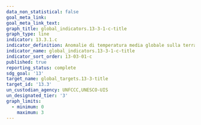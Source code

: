 ```yaml
---
data_non_statistical: false
goal_meta_link:
goal_meta_link_text:
graph_title: global_indicators.13-3-1-c-title
graph_type: line
indicator: 13.3.1.c
indicator_definition: Anomalie di temperatura media globale sulla terraferma e in Italia, rispetto ai valori climatologici normali 1961-1990
indicator_name: global_indicators.13-3-1-c-title
indicator_sort_order: 13-03-01-c
published: true
reporting_status: complete
sdg_goal: '13'
target_name: global_targets.13-3-title
target_id: '13.3'
un_custodian_agency: UNFCCC,UNESCO-UIS
un_designated_tier: '3'
graph_limits:
  - minimum: 0
    maximum: 3
---
```

